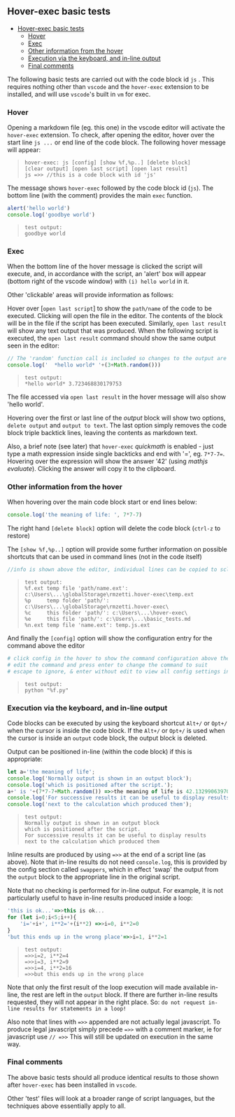 ## Hover-exec basic tests

- [Hover-exec basic tests](#hover-exec-basic-tests)
  - [Hover](#hover)
  - [Exec](#exec)
  - [Other information from the hover](#other-information-from-the-hover)
  - [Execution via the keyboard, and in-line output](#execution-via-the-keyboard-and-in-line-output)
  - [Final comments](#final-comments)

The following basic tests are carried out with the code block id `js` . This requires nothing other than `vscode` and the `hover-exec` extension to be installed, and will use `vscode`'s built in `vm` for exec.

### Hover
Opening a markdown file (eg. this one) in the vscode editor will activate the `hover-exec` extension. To check, after opening the editor, hover over the start line `js ...` or end line of the code block. The following hover message will appear:

>     hover-exec: js [config] [show %f,%p..] [delete block]
>     [clear output] [open last script] [open last result]
>     js =>> //this is a code block with id 'js'

The message shows `hover-exec` followed by the code block id (`js`). The bottom line (with the comment) provides the main `exec` function.

```js   //this is a code block with id 'js'
alert('hello world')
console.log('goodbye world')
```

>     test output:
>     goodbye world

### Exec
When the bottom line of the hover message is clicked the script will execute, and, in accordance with the script,  an 'alert' box will appear (bottom right of the vscode window) with `(i) hello world` in it.

Other 'clickable' areas will provide information as follows:

Hover over [`open last script`] to show the `path/name` of the code to be executed. Clicking will open the file in the editor. The contents of the block will be in the file if the script has been executed. Similarly, `open last result` will show any text output that was produced. When the following script is executed, the `open last result` command should show the same output seen in the editor:

```js //when executed the output will be visible in a following code block titled 'output'.
// The 'random' function call is included so changes to the output are noticeable
console.log('  *hello world* '+(3+Math.random()))
```

>     test output:
>     *hello world* 3.723468830179753

The file accessed via `open last result` in the hover message will also show 'hello world'.

Hovering  over the first or last line of the *output* block will show two options, `delete output` and `output to text`. The last option simply removes the code block triple backtick lines, leaving the contents as markdown text.

Also, a brief note (see later) that `hover-exec` *quickmath* is enabled - just type a math expression inside single backticks and end with '=', eg. `7*7-7=`. Hovering over the expression will show the answer '42' (using *mathjs evaluate*). Clicking the answer will copy it to the clipboard.

### Other information from the hover

When hovering over the main code block start or end lines below:

```js
console.log('the meaning of life: ', 7*7-7)
```

The right hand `[delete block]` option will delete the code block (`ctrl-z` to restore)

The `[show %f,%p..]` option will provide some further information on possible shortcuts that can be used in command lines (not in the code itself)

```js
//info is shown above the editor, individual lines can be copied to sclipboard with a click
```

>     test output:
>     %f.ext temp file 'path/name.ext': c:\Users\...\globalStorage\rmzetti.hover-exec\temp.ext
>     %p     temp folder 'path/': c:\Users\...\globalStorage\rmzetti.hover-exec\
>     %c     this folder 'path/': c:\Users\...\hover-exec\
>     %e     this file 'path/': c:\Users\...\basic_tests.md
>     %n.ext temp file 'name.ext': temp.js.ext

And finally the `[config]` option will show the configuration entry for the command above the editor

```python
# click config in the hover to show the command configuration above the editor
# edit the command and press enter to change the command to suit
# escape to ignore, & enter without edit to view all config settings in settings.json
```

>     test output:
>     python "%f.py"

### Execution via the keyboard, and in-line output

Code blocks can be executed by using the keyboard shortcut `Alt+/` or `Opt+/` when the cursor is inside the code block. If the `Alt+/` or `Opt+/` is used when the cursor is inside an `output` code block, the output block is deleted.

Output can be positioned in-line (within the code block) if this is appropriate:

```js //show calculation results in-line
let a='the meaning of life';
console.log('Normally output is shown in an output block');
console.log('which is positioned after the script.');
a+' is '+(7*7-7+Math.random()) =>>the meaning of life is 42.13299063970367
console.log('For successive results it can be useful to display results');
console.log('next to the calculation which produced them');
```

>     test output:
>     Normally output is shown in an output block
>     which is positioned after the script.
>     For successive results it can be useful to display results
>     next to the calculation which produced them

Inline results are produced by using `=>>` at the end of a script line (as above). Note that in-line results do not need `console.log`, this is provided by the config section called `swappers`, which in effect 'swap' the output from the `output` block to the appropriate line in the original script.

Note that no checking is performed for in-line output. For example, it is not particularly useful to have in-line results produced inside a loop:

```js //in-line results in a loop (not recommended!)
'this is ok...'=>>this is ok...
for (let i=0;i<5;i++){
    'i='+i+', i**2='+(i**2) =>>i=0, i**2=0
}
'but this ends up in the wrong place'=>>i=1, i**2=1
```

>     test output:
>     =>>i=2, i**2=4
>     =>>i=3, i**2=9
>     =>>i=4, i**2=16
>     =>>but this ends up in the wrong place

Note that only the first result of the loop execution will made available in-line, the rest are left in the `output` block. If there are further in-line results requested, they will not appear in the right place. So: `do not request in-line results for statements in a loop!`

Also note that lines with `=>>` appended are not actually legal javascript. To produce legal javascript simply precede `=>>` with a comment marker, ie for javascript use `// =>>` This will still be updated on execution in the same way.

### Final comments

The above basic tests should all produce identical results to those shown after `hover-exec` has been installed in `vscode`.

Other 'test' files will look at a broader range of script languages, but the techniques above essentially apply to all.

